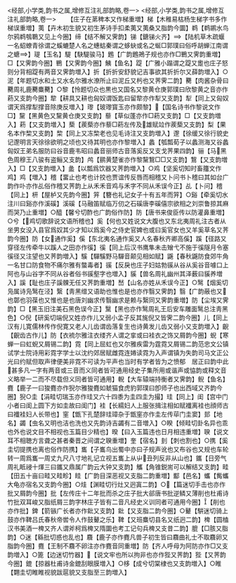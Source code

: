 <!-- { "loadSidebar": true } -->











<经部,小学类,韵书之属,增修互注礼部韵略,卷一>
<经部,小学类,韵书之属,增修互注礼部韵略,卷一>
　　【庄子在苐稗本又作梯重増】梯【木稚易枯杨生梯字书多作梯误重増】荑【卉木初生貌又初生茅诗手扣柔荑又荑桑又脂韵今圜】鹈【鹈鹕水鸟尔鸦鹈鴮鸅又见上今圈】缔【结不解又霁韵】锑【鎕锑火齐】【陆机草木疏蝘一名蛁蟟青徐谓之螇螰楚人名之蟪蛄秦谓之蛥蚗或名之蜒□郭璞曰俗呼胡蝉江南谓之螗】瑅【玉名】騠【駃騠骏马】鶗【广韵鶗鴂子规也亦作□鷤又霁韵重増】□【又霁韵今圈】鷤【又霁韵今圈】鮧【鱼名】踶【广雅小蹋谓之踶又躗也庄子怒则分背相踶有两音又霁韵増入】折【折折安舒貌记吉事欲其折折尔又薛韵増入】○泥【年题切水和土又水名尔雅水潦所止曰泥丘又杇也又荠霁二韵】臡【肉酱杂骨曰臡周礼鹿臡麋臡】○黎【怜题切众也黒也又国名又黎黄仓庚郭璞曰欣黎黄之音亦作菞又支韵今圈】犂【耕具又耕也匈奴谓饭匙曰留犂亦作犁又支韵】犁【同上又匈奴谓天爲撑犁撑音除庚反増入】瓈【玻瓈寳玉亦作颇黎】【国名诗书作黎说文作□】黧【黑黄色又黧黄仓庚又支韵】藜【草似蓬亦作□菞又支韵】□【又支韵増入】菞【又支韵増入】蔾【蒺蔾亦作藜□菞左传及雄赋竝作蒺蔾又支韵】梨【果名本作棃又支韵】棃【同上又冻棃老也见毛诗注又支韵増入】邌【徐缓又徐行貌史记邌明言天徐徐欲明之顷也又待其明也亦作黎増入】蠡【瓠瓢荀子以蠡测海又谷蠡匈奴王弟名服防曰谷音鹿韦昭曰蠡音丽师古音落奚反又支戈荠果四韵】骊【马黑色周穆王八骏有盗鲡又支韵】鸬【鹂黄楚雀亦作黎黧鵹□□又支韵】鵹【又支韵増入】□【又支韵増入】盠【以瓢爲饮器又荠韵増入】○鸡【坚奚切知时畜籒文作鸡】鸡【増入】稽【畱止也考也计挍也贾谊传反唇而相稽又卜问书卜稽曰其如台广韵作卟亦作乩俗作稽又荠韵上从禾禾音鸡与禾字不同从禾误今正】乩【卜问】稽【同上】枅【屋栌又先韵今圈】笄【簪也礼记女子十有五年而笄】○谿【牵奚切水注川曰谿亦作溪磎】溪磎【马融笛赋临万仞之石磎唐李磎僖宗欲相之刘崇鲁掠其麻而哭乃止重増】○醯【馨兮切酢也广韵俗作防】防【唐书来俊臣传以防灌鼻重増】○兮【鸡切歌辞说文语所稽也】奚【何也又姓说文大腹也又东北夷周礼注古者从坐男女没入县官爲奴其少才知以爲奚今之侍史官婢也或曰奚官女也又羊奚草名又荠韵今圈】防【女通作奚】傒【东北夷名通作奚又人名春秋齐卿高傒】蹊【径路又穿径左传牵牛以蹊人之田亦作徯】徯【同上后汉书鹰隼未击矰弋不施于徯隧月令塞徯径又注望也又荠韵増入】騱【驒騱野马驒音颠见相如赋】鼷【春秋鼷防食郊牛角一名甘口防食物不痛尔雅有螫毒者】豀【反戾也庄子妇姑勃豀从谷从奚谷音噱口上阿也与山谷字不同从谷者俗书豀壑字也増入】貕【兽名周礼幽州其泽薮曰貕养増入】謑【耻也庄子謑髁无任又荠韵重増】嵆【山名亦姓从禾误今正】○鹥【烟奚切凫属诗凫鹥在泾】繄【靑黑缯又语助也惟也是也亦作翳又霁韵】翳【广韵蔽也又也鄣也羽葆也又惟也是也唐刘幽求传翳幽求是赖与繄同又霁韵重増】防【尘埃又霁韵】□【黑玉旧注美石黑色误今正】黳【黑也亦作鹥周礼王后安车雕面鹥总注靑黑色】○倪【研奚切端倪又姓亦作儿又弱小孟子反其旄倪又皆霁二韵今圈】儿【同上汉有儿寛儒林传作倪寛又老人儿齿谓齿落复生也诗黄发儿齿又弱小又支韵増入】齯【齯齿古作儿】防【衣裗尔雅注衣缕齐人谓之挛或曰袿衣之饰又屑韵今圈】蜺【寒蝉一曰虹蜺又屑锡二韵】霓【同上屈虹也又尔雅疾雷为霆霓又屑锡二韵范忠文公镇试学士院诗用彩霓字学士以沈约郊居赋雌霓连婘读霓为入声谓镇为失韵司马文正公光曰约赋但取声律便美非霓不可读为平声也当时有学者皆为之愤郁　居正曰韵中此甚多凡一字有两音或三音而义同者皆可通用经史子集所用或谐声或恊韵或释文音义略举一二而不尽载但义同者皆可通用】輗【大车辕端持衡者又霁韵】鲵【鱼名】麑【鹿子一曰狻麑亦作猊尔雅狻麑如虦猫食虎豹郭璞曰卽师子也出西域又齐韵今圈】猊○圭【涓畦切瑞玉亦作珪又六十四黍为圭四圭为撮】珪【同上】闺【宫中门小者曰闺上圆下方如圭故曰闺门】袿【长繻妇人上服张揖注相如赋襳离袿也顔师古曰襳袿妇人长带也】窐【甑下孔楚辞珪璋杂于甑窐亦作圭左传荜门圭窦】邽【地名】蠲【虫名又明也洁也洗也又先韵诗吉蠲有二音増入】○睽【倾畦切卦名异也乖也外也说文目不相视也玉篇目少精也】暌【曰入玉篇违也日月相违重増】聧【说文耳不相聴方言聋之甚者秦晋之间谓之聧重増】奎【宿名】刲【刺也割也】○携【奚圭切提携也离也俗作防携】巂【子巂鸟出蜀中亦曰子规声讹也又布谷也又规也车轮转一周爲巂一周丈九尺八寸地礼记立视五巂上从屮丑列反非从山也】鑴【日旁气周礼眡祲十煇三曰鑴又鼎属广韵云大钟又支韵】觿【角锥鋭耑可以解结又支韵】畦【田五十亩曰畦又畦畛】眭【广韵目深恶视又支脂二韵重増】酅【邑名】蠵【觜蠵大龟亦宿名又支韵今圈】○烓【渊畦切行灶又迥寘二韵】○【篇迷切手击也亦作批又屑韵今圈】批【左传庄十二年批而杀之庄子批大郤唐书批逆鳞又薄削也杜甫诗竹批双耳峻又脂纸屑三韵字林庄子皆有二音凡经史义训同者可通用今圈】【削也亦作批】錍【箭镞广长者亦作鈚又支韵】鈚【又支脂二韵今圈】○鼙【騈迷切骑上鼓亦作鞞吕氏春秋帝喾令人作鼓鼙之乐】鞞【又班麋切县名又纸迥二韵】椑【圆榼汉书美酒一椑又齐人谓斧柯爲椑又隋圜也考工记句兵椑又支昔二韵】膍【□胲又脂韵】○迷【緜批切惑也乱也】麛【鹿子亦作麑凡兽子初生皆曰麛曲礼士不取麛卵又脂韵今圈】麑【王制不麛不卵注亦作麑音同重増】防【齐人呼母为阿防亦作□又支韵増入】○篦【边迷切竹器】【说文牢也所以拘非也亦作狴又荠韵】狴【又荠韵今圈】鎞【掠器杜甫诗金鎞刮眼膜増入】○栘【成兮切棠棣也又支韵増入】○睢【翾圭切睢睢视貌跋扈貌又支脂至三韵増入】
